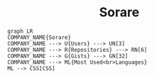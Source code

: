 <h1 align="center">Sorare</h1>

```mermaid
graph LR
COMPANY_NAME{Sorare}
COMPANY_NAME ---> U{Users} ---> UN[3]
COMPANY_NAME ---> R{Repositories} ---> RN[6]
COMPANY_NAME ---> G{Gists} ---> GN[32]
COMPANY_NAME ---> ML{Most Used<br>Languages}
ML --> CSS[CSS]
```
